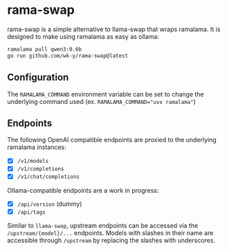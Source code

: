# rama-swap

rama-swap is a simple alternative to llama-swap that wraps ramalama.
It is designed to make using ramalama as easy as ollama:

```bash
ramalama pull qwen3:0.6b
go run github.com/wk-y/rama-swap@latest
```

## Configuration

The `RAMALAMA_COMMAND` environment variable can be set to change the underlying command used (ex. `RAMALAMA_COMMAND="uvx ramalama"`)

## Endpoints

The following OpenAI compatible endpoints are proxied to the underlying ramalama instances:

- [x] `/v1/models`
- [x] `/v1/completions`
- [x] `/v1/chat/completions`

Ollama-compatible endpoints are a work in progress:

- [x] `/api/version` (dummy)
- [x] `/api/tags`

Similar to `llama-swap`, upstream endpoints can be accessed via the `/upstream/{model}/...` endpoints.
Models with slashes in their name are accessible through `/upstream` by replacing the slashes with underscores.
